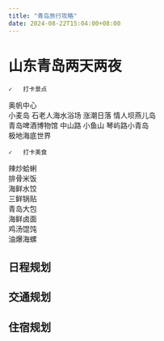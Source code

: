 ```yaml
---
title: "青岛旅行攻略"
date: 2024-08-22T15:04:00+08:00
---
```

# 山东青岛两天两夜
	✓	打卡景点
奥帆中心	
小麦岛	
石老人海水浴场	涨潮日落
情人坝燕儿岛	
青岛啤酒博物馆	
中山路	
小鱼山	
琴屿路小青岛	
极地海底世界	


	✓	打卡美食
辣炒蛤蜊	
排骨米饭	
海鲜水饺	
三鲜锅贴	
青岛大包	
海鲜卤面	
鸡汤馄饨	
油爆海螺	

## 日程规划
## 交通规划
## 住宿规划